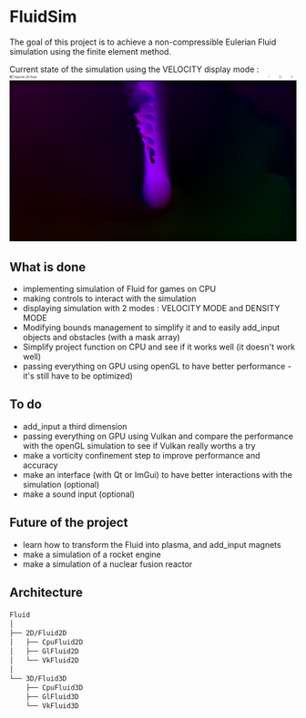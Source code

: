 # FluidSim
The goal of this project is to achieve a non-compressible Eulerian Fluid simulation using the finite element method. 

Current state of the simulation using the VELOCITY display mode : 
![](resources/images/fluid_16_1.png)


## What is done 
- implementing simulation of Fluid for games on CPU
- making controls to interact with the simulation
- displaying simulation with 2 modes : VELOCITY MODE and DENSITY MODE
- Modifying bounds management to simplify it and to easily add_input objects and obstacles (with a mask array)
- Simplify project function on CPU and see if it works well (it doesn't work well)
- passing everything on GPU using openGL to have better performance -it's still have to be optimized)


## To do
- add_input a third dimension
- passing everything on GPU using Vulkan and compare the performance with the openGL simulation to see if Vulkan really worths a try
- make a vorticity confinement step to improve performance and accuracy
- make an interface (with Qt or ImGui) to have better interactions with the simulation (optional)
- make a sound input (optional)

## Future of the project
- learn how to transform the Fluid into plasma, and add_input magnets
- make a simulation of a rocket engine
- make a simulation of a nuclear fusion reactor

## Architecture

```plain text 
Fluid
│
├── 2D/Fluid2D
│   ├── CpuFluid2D
│   ├── GlFluid2D
│   └── VkFluid2D
│
└── 3D/Fluid3D
    ├── CpuFluid3D
    ├── GlFluid3D
    └── VkFluid3D
```

